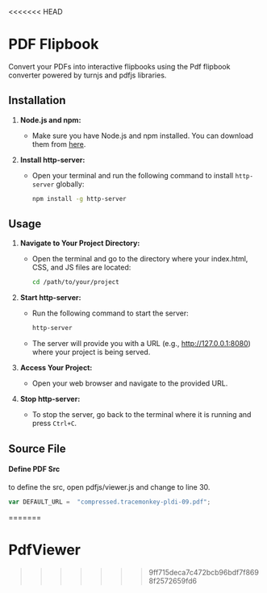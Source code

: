 <<<<<<< HEAD

# PDF Flipbook
Convert your PDFs into interactive flipbooks using the Pdf flipbook converter powered by turnjs and pdfjs libraries.

 ## Installation

1. **Node.js and npm:**
   - Make sure you have Node.js and npm installed. You can download them from [here](https://nodejs.org/).

2. **Install http-server:**
   - Open your terminal and run the following command to install `http-server` globally:
     ```bash
     npm install -g http-server
     ```

## Usage

1. **Navigate to Your Project Directory:**
   - Open the terminal and go to the directory where your index.html, CSS, and JS files are located:
     ```bash
     cd /path/to/your/project
     ```

2. **Start http-server:**
   - Run the following command to start the server:
     ```bash
     http-server
     ```
   - The server will provide you with a URL (e.g., http://127.0.0.1:8080) where your project is being served.

3. **Access Your Project:**
   - Open your web browser and navigate to the provided URL.

4. **Stop http-server:**
   - To stop the server, go back to the terminal where it is running and press `Ctrl+C`.

## Source File

#### Define PDF Src

to define the src, open pdfjs/viewer.js and change to line 30.
```javascript
var DEFAULT_URL =  "compressed.tracemonkey-pldi-09.pdf";
```
=======
# PdfViewer
>>>>>>> 9ff715deca7c472bcb96bdf7f8698f2572659fd6
